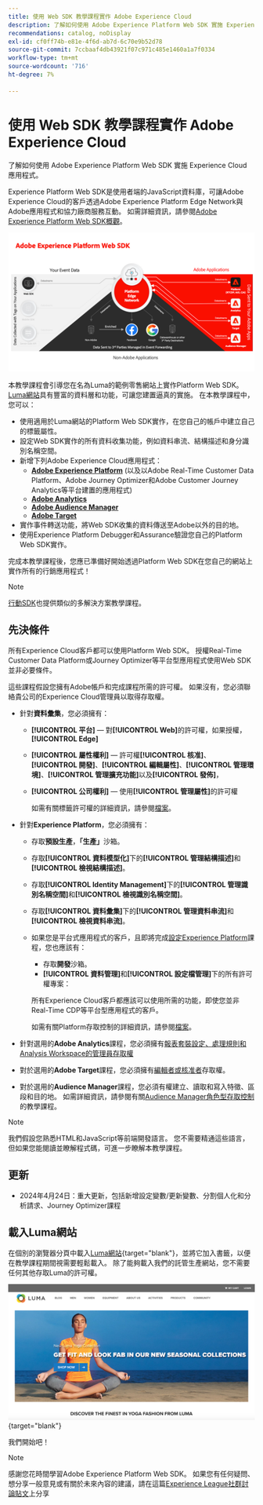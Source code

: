 ```yaml
---
title: 使用 Web SDK 教學課程實作 Adobe Experience Cloud
description: 了解如何使用 Adobe Experience Platform Web SDK 實施 Experience Cloud 應用程式。
recommendations: catalog, noDisplay
exl-id: cf0ff74b-e81e-4f6d-ab7d-6c70e9b52d78
source-git-commit: 7ccbaaf4db43921f07c971c485e1460a1a7f0334
workflow-type: tm+mt
source-wordcount: '716'
ht-degree: 7%

---
```


# 使用 Web SDK 教學課程實作 Adobe Experience Cloud

了解如何使用 Adobe Experience Platform Web SDK 實施 Experience Cloud 應用程式。

Experience Platform Web SDK是使用者端的JavaScript資料庫，可讓Adobe Experience Cloud的客戶透過Adobe Experience Platform Edge Network與Adobe應用程式和協力廠商服務互動。 如需詳細資訊，請參閱[Adobe Experience Platform Web SDK概觀](https://experienceleague.adobe.com/en/docs/experience-platform/edge/home)。

![Experience Platform Web SDK架構](assets/dc-websdk.png)

本教學課程會引導您在名為Luma的範例零售網站上實作Platform Web SDK。 [Luma網站](https://luma.enablementadobe.com/content/luma/us/en.html)具有豐富的資料層和功能，可讓您建置逼真的實施。 在本教學課程中，您可以：

* 使用適用於Luma網站的Platform Web SDK實作，在您自己的帳戶中建立自己的標籤屬性。
* 設定Web SDK實作的所有資料收集功能，例如資料串流、結構描述和身分識別名稱空間。
* 新增下列Adobe Experience Cloud應用程式：
   * **[Adobe Experience Platform](setup-experience-platform.md)** (以及以Adobe Real-Time Customer Data Platform、Adobe Journey Optimizer和Adobe Customer Journey Analytics等平台建置的應用程式)
   * **[Adobe Analytics](setup-analytics.md)**
   * **[Adobe Audience Manager](setup-audience-manager.md)**
   * **[Adobe Target](setup-target.md)**
* 實作事件轉送功能，將Web SDK收集的資料傳送至Adobe以外的目的地。
* 使用Experience Platform Debugger和Assurance驗證您自己的Platform Web SDK實作。

完成本教學課程後，您應已準備好開始透過Platform Web SDK在您自己的網站上實作所有的行銷應用程式！


>[!NOTE]
>
>[行動SDK](../tutorial-mobile-sdk/overview.md)也提供類似的多解決方案教學課程。

## 先決條件

所有Experience Cloud客戶都可以使用Platform Web SDK。 授權Real-Time Customer Data Platform或Journey Optimizer等平台型應用程式使用Web SDK並非必要條件。

這些課程假設您擁有Adobe帳戶和完成課程所需的許可權。 如果沒有，您必須聯絡貴公司的Experience Cloud管理員以取得存取權。

* 針對&#x200B;**資料彙集**，您必須擁有：
   * **[!UICONTROL 平台]** — 對&#x200B;**[!UICONTROL Web]**&#x200B;的許可權，如果授權，**[!UICONTROL Edge]**
   * **[!UICONTROL 屬性權利]** — 許可權&#x200B;**[!UICONTROL 核准]**、**[!UICONTROL 開發]**、**[!UICONTROL 編輯屬性]**、**[!UICONTROL 管理環境]**、**[!UICONTROL 管理擴充功能]**&#x200B;以及&#x200B;**[!UICONTROL 發佈]**，
   * **[!UICONTROL 公司權利]** — 使用&#x200B;**[!UICONTROL 管理屬性]**&#x200B;的許可權

     如需有關標籤許可權的詳細資訊，請參閱[檔案](https://experienceleague.adobe.com/zh-hant/docs/experience-platform/tags/admin/user-permissions)。

* 針對&#x200B;**Experience Platform**，您必須擁有：

   * 存取&#x200B;**預設生產**，**「生產」**&#x200B;沙箱。
   * 存取&#x200B;**[!UICONTROL 資料模型化]**&#x200B;下的&#x200B;**[!UICONTROL 管理結構描述]**&#x200B;和&#x200B;**[!UICONTROL 檢視結構描述]**。
   * 存取&#x200B;**[!UICONTROL Identity Management]**&#x200B;下的&#x200B;**[!UICONTROL 管理識別名稱空間]**&#x200B;和&#x200B;**[!UICONTROL 檢視識別名稱空間]**。
   * 存取&#x200B;**[!UICONTROL 資料彙集]**&#x200B;下的&#x200B;**[!UICONTROL 管理資料串流]**&#x200B;和&#x200B;**[!UICONTROL 檢視資料串流]**。
   * 如果您是平台式應用程式的客戶，且即將完成[設定Experience Platform](setup-experience-platform.md)課程，您也應該有：
      * 存取&#x200B;**開發**&#x200B;沙箱。
      * **[!UICONTROL 資料管理]**&#x200B;和&#x200B;**[!UICONTROL 設定檔管理]**&#x200B;下的所有許可權專案：

     所有Experience Cloud客戶都應該可以使用所需的功能，即使您並非Real-Time CDP等平台型應用程式的客戶。

     如需有關Platform存取控制的詳細資訊，請參閱[檔案](https://experienceleague.adobe.com/zh-hant/docs/experience-platform/access-control/home)。

* 針對選用的&#x200B;**Adobe Analytics**&#x200B;課程，您必須擁有[報表套裝設定、處理規則和Analysis Workspace的管理員存取權](https://experienceleague.adobe.com/zh-hant/docs/analytics/admin/admin-console/home)

* 對於選用的&#x200B;**Adobe Target**&#x200B;課程，您必須擁有[編輯者或核准者](https://experienceleague.adobe.com/zh-hant/docs/target/using/administer/manage-users/enterprise/properties-overview#section_8C425E43E5DD4111BBFC734A2B7ABC80)存取權。

* 對於選用的&#x200B;**Audience Manager**&#x200B;課程，您必須有權建立、讀取和寫入特徵、區段和目的地。 如需詳細資訊，請參閱有關[Audience Manager角色型存取控制](https://experienceleague.adobe.com/zh-hant/docs/audience-manager-learn/tutorials/setup-and-admin/user-management/setting-permissions-with-role-based-access-control)的教學課程。


>[!NOTE]
>
>我們假設您熟悉HTML和JavaScript等前端開發語言。 您不需要精通這些語言，但如果您能閱讀並瞭解程式碼，可進一步瞭解本教學課程。

## 更新

* 2024年4月24日：重大更新，包括新增設定變數/更新變數、分割個人化和分析請求、Journey Optimizer課程

## 載入Luma網站

在個別的瀏覽器分頁中載入[Luma網站](https://luma.enablementadobe.com/content/luma/us/en.html){target="blank"}，並將它加入書籤，以便在教學課程期間視需要輕鬆載入。 除了能夠載入我們的託管生產網站，您不需要任何其他存取Luma的許可權。

[![Luma網站](assets/old-overview-luma.png)](https://luma.enablementadobe.com/content/luma/us/en.html){target="blank"}

我們開始吧！

>[!NOTE]
>
>感謝您花時間學習Adobe Experience Platform Web SDK。 如果您有任何疑問、想分享一般意見或有關於未來內容的建議，請在這篇[Experience League社群討論貼文](https://experienceleaguecommunities.adobe.com/t5/adobe-experience-platform-data/tutorial-discussion-implement-adobe-experience-cloud-with-web/td-p/444996)上分享
